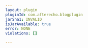 ```yaml
---
layout: plugin
pluginId: com.afterecho.blogplugin
jarSha1: INVALID
isJarAvailable: true
error: NONE
violations: []

---
```

